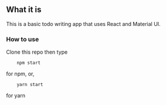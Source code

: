 ## What it is

This is a basic todo writing app that uses React and Material UI.

### How to use

Clone this repo then type

```console
    npm start
```

for npm,
or,

```console
    yarn start
```

for yarn
